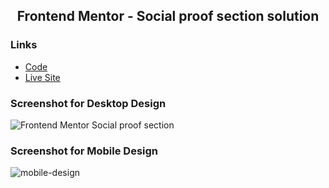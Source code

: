 <h2 align="center">Frontend Mentor - Social proof section solution</h2>

### Links

- [Code](https://github.com/alaashalaby/social-proof-section/blob/main/index.html)
- [Live Site](https://alaashalaby.github.io/social-proof-section/)



### Screenshot  for Desktop Design

![Frontend Mentor Social proof section](https://github.com/alaashalaby/social-proof-section/assets/80048047/fafd6ffe-f345-453b-b720-f7c3f6b2ac7f)

### Screenshot  for Mobile Design
![mobile-design](https://github.com/alaashalaby/social-proof-section/assets/80048047/476bb695-1159-48aa-b833-b8751f81fe60)
